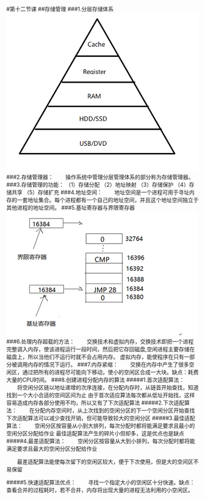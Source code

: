 #第十二节课
##存储管理
###1.分层存储体系
![分层存储体系](https://github.com/wangjuanli/Markdown/blob/master/%E5%88%86%E5%B1%82%E5%AD%98%E5%82%A8%E4%BD%93%E7%B3%BB.png) 
###2.存储管理器：
　　操作系统中管理分层管理体系的部分称为存储管理器。
###3.存储管理的功能：
     （1）存储分配
     （2）地址映射
     （3）存储保护
     （4）存储共享
     （5）存储扩充
###4.地址空间：
　　地址空间是一个进程可用于寻址内存的一套地址集合。每个进程都有一个自己的地址空间，并且这个地址空间独立于其他进程的地址空间。
###5.基址寄存器与界限寄存器
![基址寄存器-界限寄存器](https://github.com/wangjuanli/Markdown/blob/master/界限寄存器-基址寄存器.png)
###6.处理内存超载的方法：
　　交换技术和虚拟内存，交换技术即把一个进程完整调入内存，使该进程运行一段时间，然后把它存回磁盘,空闲进程主要存储在磁盘上，所以当他们不运行时就不会占用内存。
虚拟内存，能使程序在只有一部分被调用内存的情况下运行。
###7.内存紧缩：
　　交换在内存中产生了很多空闲区，通过把所有的进程尽可能向下移动，使小的空闲区合成一大块。缺点：耗费大量的CPU时间。
###8.创建进程分配内存的算法
#####1.首次适配算法：
　　将空闲分区链以地址递增的次序连接，在分配内存时，从链首开始查找，知道找到一个大小合适的空间区间为止
由于首次适应算法每次都从低址开始找，这样容易造成内存各部分使用不均，所以又有了下次适配算法 
#####2.下次适配算法：
　　在分配内存空间时，从上次找到的空闲分区的下一个空闲分区开始查找
下次适配算法可以减少查找开销，但可能导致较大的空闲分区
#####3.最佳适配算法：
　　空闲分区按容量从小到大排列，每次分配时都将能满足要求且最小的空闲分区分配给作业
最佳适配算法产生的碎片小但却多，这是优点也是缺点
#####4.最差适配算法：
　　空闲分区按容量从大到小排列，每次分配时都将能满足要求且最大的空闲分区分配给作业

　　最差适配算法能使每次留下的空闲区较大，便于下次使用，但是大的空间区不易保留

#####5.快速适配算法优点：
　　寻找一个指定大小的空闲区十分快速。缺点：查看合并的过程耗时，若不合并，内存将出现大量的进程无法利用的小空闲区。


















